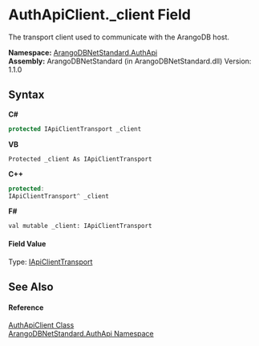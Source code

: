 # AuthApiClient._client Field
 

The transport client used to communicate with the ArangoDB host.

**Namespace:**&nbsp;<a href="7c376ec8-a626-bc8c-db3a-834c75a0c46a">ArangoDBNetStandard.AuthApi</a><br />**Assembly:**&nbsp;ArangoDBNetStandard (in ArangoDBNetStandard.dll) Version: 1.1.0

## Syntax

**C#**<br />
``` C#
protected IApiClientTransport _client
```

**VB**<br />
``` VB
Protected _client As IApiClientTransport
```

**C++**<br />
``` C++
protected:
IApiClientTransport^ _client
```

**F#**<br />
``` F#
val mutable _client: IApiClientTransport
```


#### Field Value
Type: <a href="195ac3ac-9de2-b86f-d7e0-b5076c107a46">IApiClientTransport</a>

## See Also


#### Reference
<a href="f072dc17-085a-b3c9-e9a0-d131196993d0">AuthApiClient Class</a><br /><a href="7c376ec8-a626-bc8c-db3a-834c75a0c46a">ArangoDBNetStandard.AuthApi Namespace</a><br />